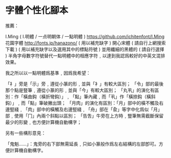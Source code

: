 # 字體个性化腳本

推薦：

I.Ming ( I.明體 / 一点明朝体 / 一點明體 ) https://github.com/ichitenfont/I.Ming
花園字體 http://fonts.jp/hanazono/  ( 用以補充缺字 ) 
開心宋體 ( 請自行上網搜索下載 ) ( 用以補充缺字以及選用其中的標點符號 ) 
並用纖細的黑體的 ( 請自行選擇 ) 半角字母數字符號替代一點明體中的相應字符﹐以達到我認爲較好的中英文混排效果。

我之所以以一點明體爲基準﹐因爲我希望：

「礻」旁是「示」旁﹐遵從小篆的形﹐並與「衤」有較大區別；
「令」部的最後那个點是豎筆﹐遵從小篆的形﹐並與「今」有較大區別；
「丸丮」的演化有區別：作「橫曲鈎（橫折彎鈎）」﹐「點」筆內藏﹐而「丮」作「橫捺鈎（橫斜鈎）」﹐而「點」筆破撇出頭；
「月肉」的演化有區別：「月」部中的橫不觸及右邊竪綫﹐「肉」部中的橫觸及右邊竪綫﹐「舟」部在「兪」等字中化爲似「月」部﹐使用「冂」內兩个斜點以區別；
「告吿」牛旁在上方時﹐豎筆無需截斷保留最少的形變﹐也方便計算機自動構字；

另有一些構形意見：

「鬼魁……」：鬼旁的右下部無需延長﹐只如小篆般作爲左右結構的左部卽可。方便計算機自動構字。
